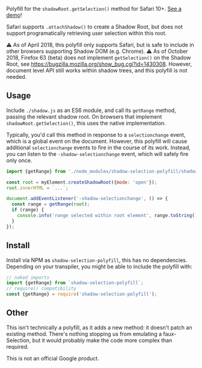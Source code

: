 Polyfill for the `shadowRoot.getSelection()` method for Safari 10+.
[See a demo](https://googlechromelabs.github.io/shadow-selection-polyfill/demo.html)!

Safari supports `.attachShadow()` to create a Shadow Root, but does not support programatically retrieving user selection within this root.

⚠️ As of April 2018, this polyfill only supports Safari, but is safe to include in other browsers supporting Shadow DOM (e.g. Chrome).
⚠️ As of October 2018, Firefox 63 (beta) does not implement `getSelection()` on the Shadow Root, see https://bugzilla.mozilla.org/show_bug.cgi?id=1430308. However, document level API still works within shadow trees, and this polyfill is not needed.

## Usage

Include `./shadow.js` as an ES6 module, and call its `getRange` method, passing the relevant shadow root.
On browsers that implement `shadowRoot.getSelection()`, this uses the native implementation.

Typically, you'd call this method in response to a `selectionchange` event, which is a global event on the document.
However, this polyfill will cause additional `selectionchange` events to fire in the course of its work.
Instead, you can listen to the `-shadow-selectionchange` event, which will safely fire only once.

```js
import {getRange} from './node_modules/shadow-selection-polyfill/shadow.js';

const root = myElement.createShadowRoot({mode: 'open'});
root.innerHTML = `...`;

document.addEventListener('-shadow-selectionchange', () => {
  const range = getRange(root);
  if (range) {
    console.info('range selected within root element', range.toString());
  }
});
```

## Install

Install via NPM as `shadow-selection-polyfill`, this has no dependencies.
Depending on your transpiler, you might be able to include the polyfill with:

```js
// naked imports
import {getRange} from `shadow-selection-polyfill`;
// require() compatibility
const {getRange} = require('shadow-selection-polyfill');
```

## Other

This isn't technically a polyfill, as it adds a new method: it doesn't patch an existing method.
There's nothing stopping us from emulating a faux-Selection, but it would probably make the code more complex than required.

This is not an official Google product.
